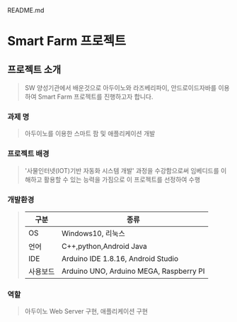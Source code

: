 README.md
<!--Heading-->
# Smart Farm 프로젝트

## 프로젝트 소개
>SW 양성기관에서 배운것으로 아두이노와 라즈베리파이, 안드로이드자바를 이용하여 Smart Farm 프로젝트를 진행하고자 합니다.  
### 과제 명
>아두이노를 이용한 스마트 팜 및 애플리케이션 개발
### 프로젝트 배경
>'사물인터넷(IOT)기반 자동화 시스템 개발' 과정을 수강함으로써 임베디드를 이해하고 활용할 수 있는 능력을 가짐으로 이 프로젝트를 선정하여 수행
### 개발환경
>구분|종류
>---|---|
>OS|Windows10, 리눅스
>언어|C++,python,Android Java
>IDE|Arduino IDE 1.8.16, Android Studio
>사용보드|Arduino UNO, Arduino MEGA, Raspberry PI
### 역할
>아두이노 Web Server 구현, 애플리케이션 구현

